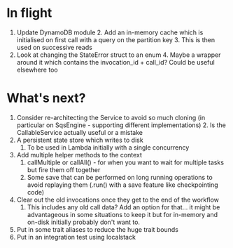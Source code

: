 # In flight
1. Update DynamoDB module
   2. Add an in-memory cache which is initialised on first call with a query on the partition key
      3. This is then used on successive reads
3. Look at changing the StateError struct to an enum
   4. Maybe a wrapper around it which contains the invocation_id + call_id? Could be useful elsewhere too

# What's next?

1. Consider re-architecting the Service to avoid so much cloning (in particular on SqsEngine - supporting different implementations)
   2. Is the CallableService actually useful or a mistake
6. A persistent state store which writes to disk
   1. To be used in Lambda initially with a single concurrency
8. Add multiple helper methods to the context
   1. callMultiple or callAll() - for when you want to wait for multiple tasks but fire them off together
   2. Some save that can be performed on long running operations to avoid replaying them (.run() with a save feature like checkpointing code)
9. Clear out the old invocations once they get to the end of the workflow
   1. This includes any old call data? Add an option for that... it might be advantageous in some situations to keep it but for in-memory and on-disk initially probably don't want to.
10. Put in some trait aliases to reduce the huge trait bounds
11. Put in an integration test using localstack